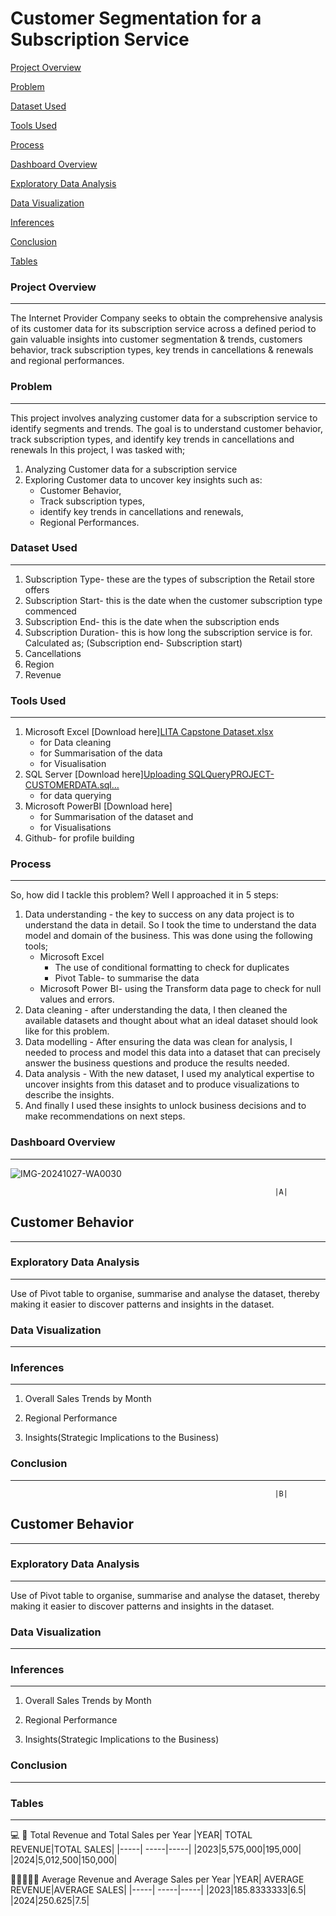 # Customer Segmentation for a Subscription Service

[Project Overview](#project-overview) 

[Problem](#problem)

[Dataset Used](#dataset-used)

[Tools Used](#tools-used)

[Process](#process)

[Dashboard Overview](#dashboard-overview)

[Exploratory Data Analysis](#exploratory-data-analysis)

[Data Visualization](#data-visualization)

[Inferences](#inferences)

[Conclusion](#conclusion)

[Tables](#tables)


### Project Overview
---
The Internet Provider Company seeks to obtain the comprehensive analysis of its customer data for its subscription service across a defined period to gain valuable insights into customer segmentation & trends, customers behavior, track subscription types, key trends in cancellations & renewals and regional performances.

### Problem
---
This project involves analyzing customer data for a subscription service to identify segments and trends. The goal is to understand customer behavior, track subscription types, and identify key trends in cancellations and renewals
In this project, I was tasked with;
1. Analyzing Customer data for a subscription service
2. Exploring Customer data to uncover key insights such as:
   - Customer Behavior,
   - Track subscription types,
   - identify key trends in cancellations and renewals,
   - Regional Performances.

### Dataset Used
---
1. Subscription Type- these are the types of subscription the Retail store offers 
2. Subscription Start- this is the date when the customer subscription type commenced
3. Subscription End- this is the date when the subscription ends
4. Subscription Duration- this is how long the subscription service is for. Calculated as; (Subscription end- Subscription start)
5. Cancellations
6. Region
7. Revenue

### Tools Used
---
1. Microsoft Excel [Download here][LITA Capstone Dataset.xlsx](https://github.com/user-attachments/files/17551135/LITA.Capstone.Dataset.xlsx)
   - for Data cleaning
   - for Summarisation of the data
   - for Visualisation
2. SQL Server [Download here][Uploading SQLQueryPROJECT-CUSTOMERDATA.sql…]()
   - for data querying
3. Microsoft PowerBI [Download here]
    - for Summarisation of the dataset and
    - for Visualisations
4. Github- for profile building
   
### Process
---
So, how did I tackle this problem?
Well I approached it in 5 steps:
1. Data understanding - the key to success on any data project is to understand 
the data in detail. So I took the time to understand the data model and 
domain of the business. This was done using the following tools;
   - Microsoft Excel
     - The use of conditional formatting to check for duplicates
     - Pivot Table- to summarise the data
   - Microsoft Power BI- using the Transform data page to check for null values and errors.
3. Data cleaning - after understanding the data, I then cleaned the 
available datasets and thought about what an ideal dataset should look like for 
this problem.
4. Data modelling - After ensuring the data was clean for analysis, I needed 
to process and model this data into a dataset that can precisely answer the 
business questions and produce the results needed.
5. Data analysis - With the new dataset, I used my analytical expertise to 
uncover insights from this dataset and to produce visualizations to describe the 
insights.
6. And finally I used these insights to unlock business decisions and to make 
recommendations on next steps.

### Dashboard Overview
---

![IMG-20241027-WA0030](https://github.com/user-attachments/assets/5f05736c-5bd3-4ab5-aa58-a096f7c3d02b)



                                                               |A|
## Customer Behavior
---

### Exploratory Data Analysis
---
Use of Pivot table to organise, summarise and analyse the dataset, thereby making it easier to discover patterns and insights in the dataset.





### Data Visualization
---



   
### Inferences
---
1. Overall Sales Trends by Month
   
2. Regional Performance
   
 
4. Insights(Strategic Implications to the Business)
  
 
### Conclusion
---


                                                               |B|
## Customer Behavior
---

### Exploratory Data Analysis
---
Use of Pivot table to organise, summarise and analyse the dataset, thereby making it easier to discover patterns and insights in the dataset.





### Data Visualization
---



   
### Inferences
---
1. Overall Sales Trends by Month
   
2. Regional Performance
   
 
4. Insights(Strategic Implications to the Business)
  
 
### Conclusion
---


### Tables
---
💻
🥇
Total Revenue and Total Sales per Year
|YEAR| TOTAL REVENUE|TOTAL SALES|
|-----| -----|-----|
|2023|5,575,000|195,000|
|2024|5,012,500|150,000|

👩‍💻👩🏾‍💻 
Average Revenue and Average Sales per Year
|YEAR| AVERAGE REVENUE|AVERAGE SALES|
|-----| -----|-----|
|2023|185.8333333|6.5|
|2024|250.625|7.5|

